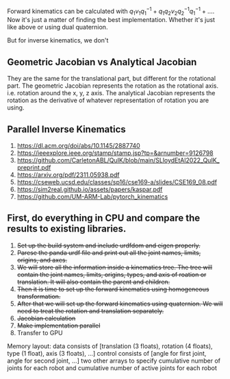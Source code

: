 Forward kinematics can be calculated with $q_1 v_1 q_1^{-1} + q_1 q_2 v_2 q_2^{-1} q_1^{-1} + \ldots$. Now it's just a matter of finding the best implementation. Whether it's just like above or using dual quaternion.

But for inverse kinematics, we don't

## Geometric Jacobian vs Analytical Jacobian

They are the same for the translational part, but different for the rotational part. The geometric Jacobian represents the rotation as the rotational axis. i.e. rotation around the x, y, z axis. The analytical Jacobian represents the rotation as the derivative of whatever representation of rotation you are using.

## Parallel Inverse Kinematics

1. https://dl.acm.org/doi/abs/10.1145/2887740
2. https://ieeexplore.ieee.org/stamp/stamp.jsp?tp=&arnumber=9126798
3. https://github.com/CarletonABL/QuIK/blob/main/SLloydEtAl2022_QuIK_preprint.pdf
4. https://arxiv.org/pdf/2311.05938.pdf
5. https://cseweb.ucsd.edu/classes/sp16/cse169-a/slides/CSE169_08.pdf
6. https://sim2real.github.io/assets/papers/kaspar.pdf
7. https://github.com/UM-ARM-Lab/pytorch_kinematics

## First, do everything in CPU and compare the results to existing libraries.
1. ~~Set up the build system and include urdfdom and eigen properly.~~
2. ~~Parese the panda urdf file and print out all the joint names, limits, origins, and axes.~~
3. ~~We will store all the information inside a kinematics tree. The tree will contain the joint names, limits, origins, types, and axis of roation or translation. It will also contain the parent and children.~~
4. ~~Then it is time to set up the forward kinematics using homogeneous transformation.~~
5. ~~After that we will set up the forward kinematics using quaternion. We will need to treat the rotation and translation separately.~~
6. ~~Jacobian calculation~~
7. ~~Make implementation parallel~~
8. Transfer to GPU

Memory layout:
data consists of [translation (3 floats), rotation (4 floats), type (1 float), axis (3 floats), ...]
control consists of [angle for first joint, angle for second joint, ...]
two other arrays to specify cumulative number of joints for each robot and cumulative number of active joints for each robot
